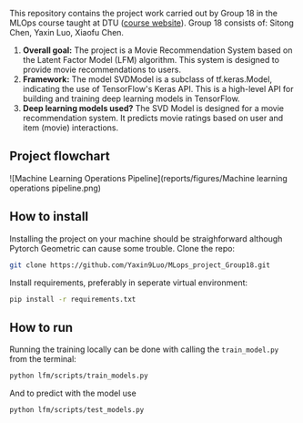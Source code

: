This repository contains the project work carried out by Group 18 in the MLOps course taught at DTU ([course website](https://skaftenicki.github.io/dtu_mlops/)). Group 18 consists of: Sitong Chen, Yaxin Luo, Xiaofu Chen. 

1. **Overall goal:**
The project is a Movie Recommendation System based on the Latent Factor Model (LFM) algorithm. This system is designed to provide movie recommendations to users.
2. **Framework:**
The model SVDModel is a subclass of tf.keras.Model, indicating the use of TensorFlow's Keras API. This is a high-level API for building and training deep learning models in TensorFlow.
3. **Deep learning models used?**
The SVD Model is designed for a movie recommendation system. It predicts movie ratings based on user and item (movie) interactions.

## Project flowchart
![Machine Learning Operations Pipeline](reports/figures/Machine learning operations pipeline.png)


## How to install
Installing the project on your machine should be straighforward although Pytorch Geometric can cause some trouble. Clone the repo:
```bash
git clone https://github.com/Yaxin9Luo/MLops_project_Group18.git
```
Install requirements, preferably in seperate virtual environment:
```bash
pip install -r requirements.txt
```

## How to run
Running the training locally can be done with calling the `train_model.py` from the terminal:
```bash
python lfm/scripts/train_models.py
```
And to predict with the model use
```bash
python lfm/scripts/test_models.py
```

